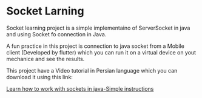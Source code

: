 # Socket Larning

Socket learning project is a simple implementaino of ServerSocket in java and using Socket fo connection in Java.

A fun practice in this project is connection to java socket from a Mobile client (Developed by flutter) which you can run it on a virtual device on yout mechanice 
and see the results.

This project have a Video tutorial in Persian language which you can download it using this link:

[Learn how to work with sockets in java-Simple instructions](https://drive.google.com/file/d/114EKezOJSDogGh0q1sJSCP5Wh3IDmoBf/view?usp=sharing)
